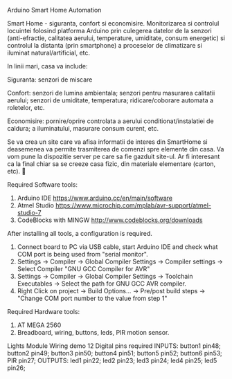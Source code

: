 Arduino Smart Home Automation

Smart Home - siguranta, confort si economisire. 
Monitorizarea si controlul locuintei folosind platforma Arduino prin culegerea datelor de la senzori 
(anti-efractie, calitatea aerului, temperature, umiditate, consum energetic) si controlul la distanta (prin smartphone) 
a proceselor de climatizare si iluminat natural/artificial, etc.
	
  
  In linii mari, casa va include:
  
Siguranta: senzori de miscare

Confort: senzori de lumina ambientala; senzori pentru masurarea calitatii aerului; senzori de umiditate, 
temperatura; ridicare/coborare automata a roletelor, etc.

Economisire: pornire/oprire controlata a aerului conditionat/instalatiei de caldura; a iluminatului, 
masurare consum curent, etc.

Se va crea un site care va afisa informatii de interes din SmartHome si deasemenea va permite trasmiterea 
de comenzi spre elemente din casa. Va vom pune la dispozitie server pe care sa fie gazduit site-ul.
Ar fi interesant ca la final chiar sa se creeze casa fizic, din materiale elementare (carton, etc).




Required Software tools:

1. Arduino IDE https://www.arduino.cc/en/main/software
2. Atmel Studio https://www.microchip.com/mplab/avr-support/atmel-studio-7
3. CodeBlocks with MINGW http://www.codeblocks.org/downloads


After installing all tools, a configuration is required.
1. Connect board to PC via USB cable, start Arduino IDE and check what COM port is being used from "serial monitor". 
2. Settings -> Compiler -> Global Compiler Settings -> Compiler settings -> Select Compiler "GNU GCC Compiler for AVR"
3. Settings -> Compiler -> Global Compiler Settings -> Toolchain Executables -> Select the path for GNU GCC AVR compiler.
4. Right Click on project -> Build Options... -> Pre/post build steps -> "Change COM port number to the value from step 1"

Required Hardware tools:
1. AT MEGA 2560
2. Breadboard, wiring, buttons, leds, PIR motion sensor.


Lights Module Wiring demo
12 Digital pins required
INPUTS: button1 pin48; button2 pin49; button3 pin50; button4 pin51; button5 pin52; button6 pin53; PIR pin27;
OUTPUTS: led1 pin22; led2 pin23; led3 pin24; led4 pin25; led5 pin26;
